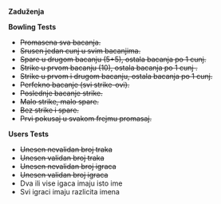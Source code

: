 **Zaduženja**


**Bowling Tests**

 - ~~Promasena sva bacanja.~~
 - ~~Srusen jedan cunj u svim bacanjima.~~
 - ~~Spare u drugom bacanju (5+5), ostala bacanja po 1 cunj.~~
 - ~~Strike u prvom bacanju (10), ostala bacanja po 1 cunj .~~
 - ~~Strike u prvom i drugom bacanju, ostala bacanja po 1 cunj.~~
 - ~~Perfekno bacanje (svi strike-ovi).~~
 - ~~Poslednje bacanje strike.~~
 - ~~Malo strike, malo spare.~~
 - ~~Bez strike i spare.~~
 - ~~Prvi pokusaj u svakom frejmu promasaj.~~

**Users Tests**

 - ~~Unesen nevalidan broj traka~~
 - ~~Unesen validan broj traka~~
 - ~~Unesen nevalidan broj igraca~~
 - ~~Unesen validan broj igraca~~
 - Dva ili vise igaca imaju isto ime
 - Svi igraci imaju razlicita imena
